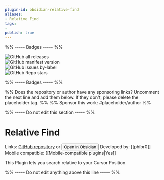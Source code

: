 ```yaml
---
plugin-id: obsidian-relative-find
aliases:
- Relative Find
tags: 
- 
publish: true
---
```


%% ----- Badges ----- %%

![GitHub all releases](https://img.shields.io/github/downloads/phibr0/obsidian-relative-find/total?color=573E7A&logo=github&style=for-the-badge)   
![GitHub manifest version](https://img.shields.io/github/manifest-json/v/phibr0/obsidian-relative-find?color=573E7A&logo=github&style=for-the-badge)   
![GitHub issues by-label](https://img.shields.io/github/issues/phibr0/obsidian-relative-find/help%20wanted?color=573E7A&logo=github&style=for-the-badge)   
![GitHub Repo stars](https://img.shields.io/github/stars/phibr0/obsidian-relative-find?color=573E7A&logo=github&style=for-the-badge)

%% ----- Badges ----- %%

%% Does the repository or author have any sponsoring links? Uncomment the next line and add them below. If they don't, please delete the placeholder tag. %%
%% Sponsor this work: #placeholder/author %%

%% ----- Do not edit this section ----- %%

# Relative Find

Links: [GitHub repository](https://github.com/phibr0/obsidian-relative-find) or [<button id=HH>Open in Obsidian</button>](obsidian://goto-plugin?id=obsidian-relative-find)
Developed by: [[phibr0]]
Mobile compatible: [[Mobile-compatible plugins|Yes]]

This Plugin lets you search relative to your Cursor Position.

%% ----- Do not edit anything above this line ----- %% 
